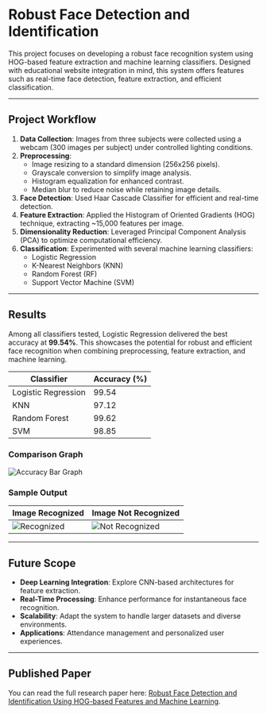# Robust Face Detection and Identification

This project focuses on developing a robust face recognition system using HOG-based feature extraction and machine learning classifiers. Designed with educational website integration in mind, this system offers features such as real-time face detection, feature extraction, and efficient classification.

---

## **Project Workflow**

1. **Data Collection**: Images from three subjects were collected using a webcam (300 images per subject) under controlled lighting conditions.
2. **Preprocessing**:
   - Image resizing to a standard dimension (256x256 pixels).
   - Grayscale conversion to simplify image analysis.
   - Histogram equalization for enhanced contrast.
   - Median blur to reduce noise while retaining image details.
3. **Face Detection**: Used Haar Cascade Classifier for efficient and real-time detection.
4. **Feature Extraction**: Applied the Histogram of Oriented Gradients (HOG) technique, extracting ~15,000 features per image.
5. **Dimensionality Reduction**: Leveraged Principal Component Analysis (PCA) to optimize computational efficiency.
6. **Classification**: Experimented with several machine learning classifiers:
   - Logistic Regression
   - K-Nearest Neighbors (KNN)
   - Random Forest (RF)
   - Support Vector Machine (SVM)

---

## **Results**

Among all classifiers tested, Logistic Regression delivered the best accuracy at **99.54%**. This showcases the potential for robust and efficient face recognition when combining preprocessing, feature extraction, and machine learning.

| Classifier          | Accuracy (%) |
|---------------------|--------------|
| Logistic Regression | 99.54        |
| KNN                 | 97.12        |
| Random Forest       | 99.62        |
| SVM                 | 98.85        |

### Comparison Graph
![Accuracy Bar Graph](![image](https://github.com/user-attachments/assets/d995792d-5037-4516-8a46-35e2b76e5b19)) 

### Sample Output
| Image Recognized     | Image Not Recognized     |
|-----------------------|--------------------------|
| ![Recognized](#)      | ![Not Recognized](#)     |

---

## **Future Scope**

- **Deep Learning Integration**: Explore CNN-based architectures for feature extraction.
- **Real-Time Processing**: Enhance performance for instantaneous face recognition.
- **Scalability**: Adapt the system to handle larger datasets and diverse environments.
- **Applications**: Attendance management and personalized user experiences.

---

## **Published Paper**

You can read the full research paper here: [Robust Face Detection and Identification Using HOG-based Features and Machine Learning](https://doi.org/10.1109/INCOFT60753.2023.10425077). 

